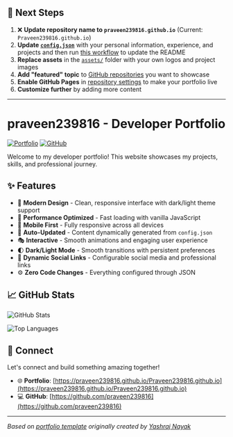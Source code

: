 ## 🚀 Next Steps

1. ❌ **Update repository name to `praveen239816.github.io`** (Current: `Praveen239816.github.io`)
2. **Update [`config.json`](https://github.com/praveen239816/Praveen239816.github.io/blob/main/config.json)** with your personal information, experience, and projects and then run [this workflow](https://github.com/praveen239816/Praveen239816.github.io/actions/workflows/update-readme.yml) to update the README
3. **Replace assets** in the [`assets/`](https://github.com/praveen239816/Praveen239816.github.io/tree/main/assets/) folder with your own logos and project images
4. **Add "featured" topic** to [GitHub repositories](https://github.com/praveen239816?tab=repositories) you want to showcase
5. **Enable GitHub Pages** in [repository settings](https://github.com/praveen239816/Praveen239816.github.io/settings/pages) to make your portfolio live
6. **Customize further** by adding more content

---

# praveen239816 - Developer Portfolio

<div align="left">
  
[![Portfolio](https://img.shields.io/badge/🌐_Visit_Portfolio-Live-brightgreen?style=for-the-badge)](https://praveen239816.github.io/Praveen239816.github.io)
[![GitHub](https://img.shields.io/badge/GitHub-Profile-181717?style=for-the-badge&logo=github)](https://github.com/praveen239816)

</div>

Welcome to my developer portfolio! This website showcases my projects, skills, and professional journey.

## ✨ Features

- 🎨 **Modern Design** - Clean, responsive interface with dark/light theme support
- 🚀 **Performance Optimized** - Fast loading with vanilla JavaScript
- 📱 **Mobile First** - Fully responsive across all devices
- 🔄 **Auto-Updated** - Content dynamically generated from `config.json`
- 🎭 **Interactive** - Smooth animations and engaging user experience
- 🌓 **Dark/Light Mode** - Smooth transitions with persistent preferences
- 🔗 **Dynamic Social Links** - Configurable social media and professional links
- ⚙️ **Zero Code Changes** - Everything configured through JSON

## 📈 GitHub Stats

<div align="left">

![GitHub Stats](https://github-readme-stats.vercel.app/api?username=praveen239816&theme=dark&hide_border=true&include_all_commits=true&count_private=true)

![Top Languages](https://github-readme-stats.vercel.app/api/top-langs/?username=praveen239816&theme=dark&hide_border=true&include_all_commits=true&count_private=true&layout=compact)

</div>

## 🤝 Connect

Let's connect and build something amazing together!

- 🌐 **Portfolio**: [https://praveen239816.github.io/Praveen239816.github.io](https://praveen239816.github.io/Praveen239816.github.io)
- 💻 **GitHub**: [https://github.com/praveen239816](https://github.com/praveen239816)

---

*Based on [portfolio template](https://github.com/yashrajnayak/developer-portfolio) originally created by [Yashraj Nayak](https://github.com/yashrajnayak)*